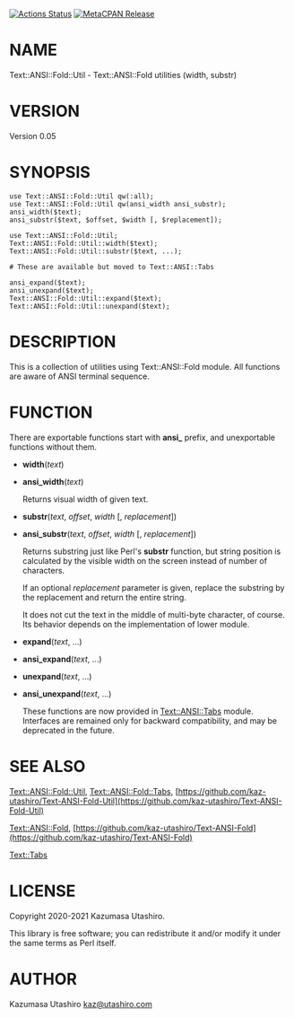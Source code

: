 [![Actions Status](https://github.com/kaz-utashiro/Text-ANSI-Fold-Util/workflows/test/badge.svg)](https://github.com/kaz-utashiro/Text-ANSI-Fold-Util/actions) [![MetaCPAN Release](https://badge.fury.io/pl/Text-ANSI-Fold-Util.svg)](https://metacpan.org/release/Text-ANSI-Fold-Util)
# NAME

Text::ANSI::Fold::Util - Text::ANSI::Fold utilities (width, substr)

# VERSION

Version 0.05

# SYNOPSIS

    use Text::ANSI::Fold::Util qw(:all);
    use Text::ANSI::Fold::Util qw(ansi_width ansi_substr);
    ansi_width($text);
    ansi_substr($text, $offset, $width [, $replacement]);

    use Text::ANSI::Fold::Util;
    Text::ANSI::Fold::Util::width($text);
    Text::ANSI::Fold::Util::substr($text, ...);

    # These are available but moved to Text::ANSI::Tabs

    ansi_expand($text);
    ansi_unexpand($text);
    Text::ANSI::Fold::Util::expand($text);
    Text::ANSI::Fold::Util::unexpand($text);

# DESCRIPTION

This is a collection of utilities using Text::ANSI::Fold module.  All
functions are aware of ANSI terminal sequence.

# FUNCTION

There are exportable functions start with **ansi\_** prefix, and
unexportable functions without them.

- **width**(_text_)
- **ansi\_width**(_text_)

    Returns visual width of given text.

- **substr**(_text_, _offset_, _width_ \[, _replacement_\])
- **ansi\_substr**(_text_, _offset_, _width_ \[, _replacement_\])

    Returns substring just like Perl's **substr** function, but string
    position is calculated by the visible width on the screen instead of
    number of characters.

    If an optional _replacement_ parameter is given, replace the substring
    by the replacement and return the entire string.

    It does not cut the text in the middle of multi-byte character, of
    course.  Its behavior depends on the implementation of lower module.

- **expand**(_text_, ...)
- **ansi\_expand**(_text_, ...)
- **unexpand**(_text_, ...)
- **ansi\_unexpand**(_text_, ...)

    These functions are now provided in [Text::ANSI::Tabs](https://metacpan.org/pod/Text::ANSI::Tabs) module.
    Interfaces are remained only for backward compatibility, and may be
    deprecated in the future.

# SEE ALSO

[Text::ANSI::Fold::Util](https://metacpan.org/pod/Text::ANSI::Fold::Util),
[Text::ANSI::Fold::Tabs](https://metacpan.org/pod/Text::ANSI::Fold::Tabs),
[https://github.com/kaz-utashiro/Text-ANSI-Fold-Util](https://github.com/kaz-utashiro/Text-ANSI-Fold-Util)

[Text::ANSI::Fold](https://metacpan.org/pod/Text::ANSI::Fold),
[https://github.com/kaz-utashiro/Text-ANSI-Fold](https://github.com/kaz-utashiro/Text-ANSI-Fold)

[Text::Tabs](https://metacpan.org/pod/Text::Tabs)

# LICENSE

Copyright 2020-2021 Kazumasa Utashiro.

This library is free software; you can redistribute it and/or modify
it under the same terms as Perl itself.

# AUTHOR

Kazumasa Utashiro <kaz@utashiro.com>
